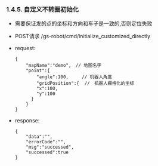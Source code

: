 ### 1.4.5. 自定义不转圈初始化

  - 需要保证发的点的坐标和方向和车子是一致的,否则定位失败

  - POST请求 /gs-robot/cmd/initialize_customized_directly

  - request:

    ```
    {
        "mapName":"demo",　// 地图名字
        "point":{
            "angle":100,　　　// 机器人角度
            "gridPosition":{  //　机器人栅格化的坐标
            "x":100,
            "y":100
          }
        }
    }
    ```

  - response:

    ```
    {
        "data":"",
        "errorCode":"",
        "msg":"successed",
        "successed":true
    } 
    ```